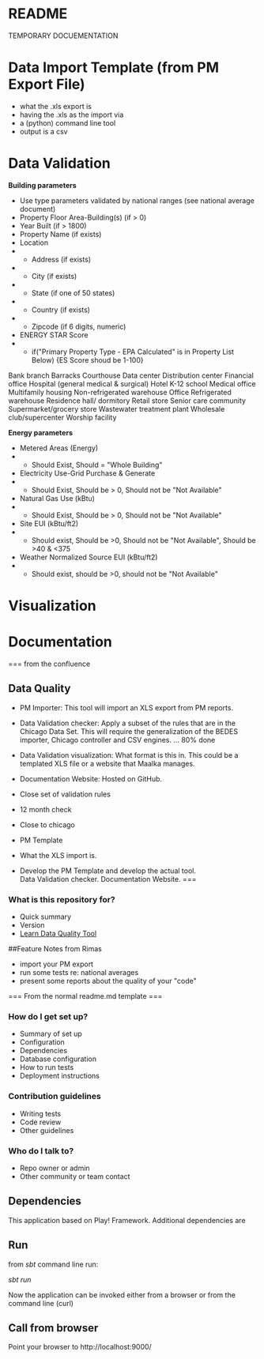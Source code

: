 # README #

TEMPORARY DOCUEMENTATION

# Data Import Template (from PM Export File)
  - what the .xls export is
  - having the .xls as the import via 
  - a (python) command line tool 
  - output is a csv 

# Data Validation

**Building parameters**
* Use type parameters validated by national ranges (see national average document)
* Property Floor Area-Building(s) (if > 0)
* Year Built (if > 1800)
* Property Name (if exists)
* Location
* * Address (if exists)
* * City (if exists)
* * State (if one of 50 states)
* * Country (if exists)
* * Zipcode (if 6 digits, numeric)
* ENERGY STAR Score
* * if("Primary Property Type - EPA Calculated" is in Property List Below) {ES Score shoud be 1-100}

Bank branch
Barracks
Courthouse
Data center
Distribution center
Financial office
Hospital (general medical & surgical)
Hotel
K-12 school
Medical office
Multifamily housing
Non-refrigerated warehouse
Office
Refrigerated warehouse
Residence hall/ dormitory
Retail store
Senior care community
Supermarket/grocery store
Wastewater treatment plant
Wholesale club/supercenter
Worship facility

**Energy parameters** 
* Metered Areas (Energy)
* * Should Exist, Should  = "Whole Building"
* Electricity Use-Grid Purchase & Generate
* * Should Exist, Should be > 0, Should not be "Not Available"
* Natural Gas Use (kBtu)
* * Should Exist, Should be > 0, Should not be "Not Available"
* Site EUI (kBtu/ft2)
* * Should exist, Should be >0, Should not be "Not Available", Should be >40 & <375
* Weather Normalized Source EUI (kBtu/ft2)
* * Should exist, should be >0, should not be "Not Available"


# Visualization 
# Documentation 
=== from the confluence

## Data Quality
* PM Importer: This tool will import an XLS export from PM reports. 
* Data Validation checker:  Apply a subset of the rules that are in the Chicago Data Set.  This will require the generalization of the BEDES importer, Chicago controller and CSV engines.   ... 80% done
* Data Validation visualization: What format is this in.  This could be a templated XLS file or a website that Maalka manages.  
* Documentation Website: Hosted on GitHub.  
* Close set of validation rules
* 12 month check
* Close to chicago
* PM Template
* What the XLS import is. 

* Develop the PM Template and develop the actual tool.  
Data Validation checker.
Documentation Website.
===
### What is this repository for? ###

* Quick summary
* Version
* [Learn Data Quality Tool](https://bitbucket.org/tutorials/dataqualitytool)

##Feature Notes from Rimas
* import your PM export
* run some tests re: national averages
* present some reports about the quality of your "code"

=== From the normal readme.md template ===

### How do I get set up? ###



* Summary of set up
* Configuration
* Dependencies
* Database configuration
* How to run tests
* Deployment instructions

### Contribution guidelines ###

* Writing tests
* Code review
* Other guidelines

### Who do I talk to? ###

* Repo owner or admin
* Other community or team contact


## Dependencies

This application based on Play! Framework. Additional dependencies are 

## Run

from *sbt* command line run:

*sbt run*

Now the application can be invoked either from a browser or from the command line (curl)

## Call from browser

Point your browser to http://localhost:9000/